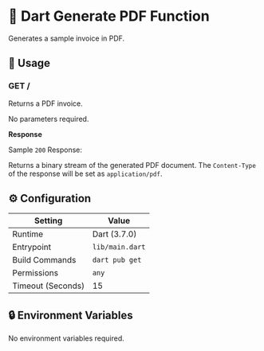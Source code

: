 # 📄 Dart Generate PDF Function

Generates a sample invoice in PDF.

## 🧰 Usage

### GET /

Returns a PDF invoice.

No parameters required.

**Response**

Sample `200` Response:

Returns a binary stream of the generated PDF document. The `Content-Type` of the response will be set as `application/pdf`.

## ⚙️ Configuration

| Setting           | Value           |
| ----------------- | --------------- |
| Runtime           | Dart (3.7.0)     |
| Entrypoint        | `lib/main.dart` |
| Build Commands    | `dart pub get`  |
| Permissions       | `any`           |
| Timeout (Seconds) | 15              |

## 🔒 Environment Variables

No environment variables required.
